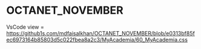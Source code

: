 # OCTANET_NOVEMBER
VsCode view = https://github1s.com/mdfaisalkhan/OCTANET_NOVEMBER/blob/e0313bf85fec6973164b85803d5c022fbea8a2c3/MyAcademia/60_MyAcademia.css

